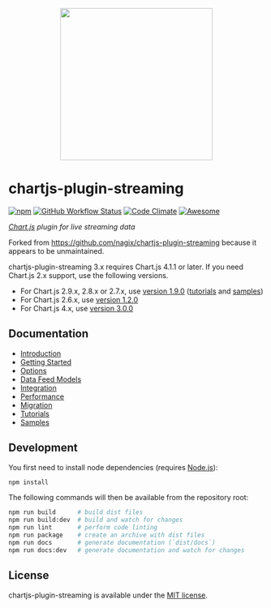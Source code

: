 <p align="center">
  <img src="docs/.vuepress/public/logo.svg" style="width: 300px;">
</p>

# chartjs-plugin-streaming

[![npm](https://img.shields.io/npm/v/chartjs-plugin-streaming.svg?style=flat-square)](https://www.npmjs.com/package/@robloche/chartjs-plugin-streaming) [![GitHub Workflow Status](https://img.shields.io/github/workflow/status/nagix/chartjs-plugin-streaming/CI?style=flat-square)](https://github.com/robloche/chartjs-plugin-streaming/actions?query=workflow%3ACI+branch%3Amaster) [![Code Climate](https://img.shields.io/codeclimate/maintainability/nagix/chartjs-plugin-streaming.svg?style=flat-square)](https://codeclimate.com/github/nagix/chartjs-plugin-streaming) [![Awesome](https://awesome.re/badge-flat2.svg)](https://github.com/chartjs/awesome)

*[Chart.js](https://www.chartjs.org) plugin for live streaming data*

Forked from https://github.com/nagix/chartjs-plugin-streaming because it appears to be unmaintained.

chartjs-plugin-streaming 3.x requires Chart.js 4.1.1 or later. If you need Chart.js 2.x support, use the following versions.

- For Chart.js 2.9.x, 2.8.x or 2.7.x, use [version 1.9.0](https://github.com/nagix/chartjs-plugin-streaming/releases/tag/v1.9.0) ([tutorials](https://nagix.github.io/chartjs-plugin-streaming/1.9.0/) and [samples](https://nagix.github.io/chartjs-plugin-streaming/1.9.0/samples/))
- For Chart.js 2.6.x, use [version 1.2.0](https://github.com/nagix/chartjs-plugin-streaming/releases/tag/v1.2.0)
- For Chart.js 4.x, use [version 3.0.0](https://github.com/Robloche/chartjs-plugin-streaming)

## Documentation

- [Introduction](https://nagix.github.io/chartjs-plugin-streaming/master/guide/)
- [Getting Started](https://nagix.github.io/chartjs-plugin-streaming/master/guide/getting-started.html)
- [Options](https://nagix.github.io/chartjs-plugin-streaming/master/guide/options.html)
- [Data Feed Models](https://nagix.github.io/chartjs-plugin-streaming/master/guide/data-feed-models.html)
- [Integration](https://nagix.github.io/chartjs-plugin-streaming/master/guide/integration.html)
- [Performance](https://nagix.github.io/chartjs-plugin-streaming/master/guide/performance.html)
- [Migration](https://nagix.github.io/chartjs-plugin-streaming/master/guide/migration.html)
- [Tutorials](https://nagix.github.io/chartjs-plugin-streaming/master/tutorials/)
- [Samples](https://nagix.github.io/chartjs-plugin-streaming/master/samples/)

## Development

You first need to install node dependencies (requires [Node.js](https://nodejs.org/)):

```bash
npm install
```

The following commands will then be available from the repository root:

```bash
npm run build      # build dist files
npm run build:dev  # build and watch for changes
npm run lint       # perform code linting
npm run package    # create an archive with dist files
npm run docs       # generate documentation (`dist/docs`)
npm run docs:dev   # generate documentation and watch for changes
```

## License

chartjs-plugin-streaming is available under the [MIT license](https://opensource.org/licenses/MIT).
